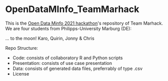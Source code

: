 # OpenDataMInfo_TeamMarhack

This is the [Open Data Minfo 2021 hackathon](https://matheinfo.github.io/hackathon/)'s repository of Team Marhack. We are four students from Philipps-University Marburg (DE): 

... to the moon! 
Karo, Quirin, Jonny & Chris

Repo Structure: 
- Code: consists of collaboratory R and Python scripts
- Presentation: consists of use case presentation
- Data: consists of generated data files, preferrably of type .csv 
- License
